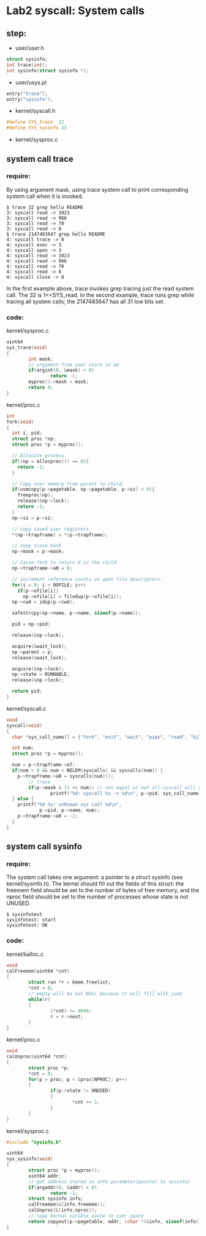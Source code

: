 # Lab2 syscall: System calls
## step:
* user/user.h
```c
struct sysinfo;
int trace(int);
int sysinfo(struct sysinfo *);
```
* user/usys.pl
```c
entry("trace");
entry("sysinfo");  
```
* kernel/syscall.h
```c
#define SYS_trace  22
#define SYS_sysinfo 23
```
* kernel/sysproc.c

## system call trace
### require:
By using argument mask, using trace system call to print corresponding system call when it is invoked.
```
$ trace 32 grep hello README
3: syscall read -> 1023
3: syscall read -> 966
3: syscall read -> 70
3: syscall read -> 0
$ trace 2147483647 grep hello README
4: syscall trace -> 0
4: syscall exec -> 3
4: syscall open -> 3
4: syscall read -> 1023
4: syscall read -> 966
4: syscall read -> 70
4: syscall read -> 0
4: syscall close -> 0
```
In the first example above, trace invokes grep tracing just the read system call. The 32 is 1<<SYS_read. In the second example, trace runs grep while tracing all system calls; the 2147483647 has all 31 low bits set.
### code:
kernel/sysproc.c
```c
uint64
sys_trace(void)
{
        int mask;
        // argument from user store in a0
        if(argint(0, &mask) < 0)
                return -1;
        myproc()->mask = mask;
        return 0;
}
```
kernel/proc.c
```c
int
fork(void)
{
  int i, pid;
  struct proc *np;
  struct proc *p = myproc();

  // Allocate process.
  if((np = allocproc()) == 0){
    return -1;
  }

  // Copy user memory from parent to child.
  if(uvmcopy(p->pagetable, np->pagetable, p->sz) < 0){
    freeproc(np);
    release(&np->lock);
    return -1;
  }
  np->sz = p->sz;

  // copy saved user registers.
  *(np->trapframe) = *(p->trapframe);

  // copy trace mask
  np->mask = p->mask;

  // Cause fork to return 0 in the child.
  np->trapframe->a0 = 0;

  // increment reference counts on open file descriptors.
  for(i = 0; i < NOFILE; i++)
    if(p->ofile[i])
      np->ofile[i] = filedup(p->ofile[i]);
  np->cwd = idup(p->cwd);

  safestrcpy(np->name, p->name, sizeof(p->name));

  pid = np->pid;

  release(&np->lock);

  acquire(&wait_lock);
  np->parent = p;
  release(&wait_lock);

  acquire(&np->lock);
  np->state = RUNNABLE;
  release(&np->lock);

  return pid;
}
```
kernel/syscall.c
```c
void
syscall(void)
{
  char *sys_call_name[] = {"fork", "exit", "wait", "pipe", "read", "kill", "exec", "fstat", "chdir", "dup", "getpid", "sbrk", "sleep", "uptime", "open", "write", "mknod", "unlink", "link", "mkdir", "close", "trace", "sys_sysinfo"};

  int num;
  struct proc *p = myproc();

  num = p->trapframe->a7;
  if(num > 0 && num < NELEM(syscalls) && syscalls[num]) {
    p->trapframe->a0 = syscalls[num]();
        // trace
        if(p->mask & (1 << num)) // not equal or not all-syscall will get 0
                printf("%d: syscall %s -> %d\n", p->pid, sys_call_name[num - 1], p->trapframe->a0);
  } else {
    printf("%d %s: unknown sys call %d\n",
            p->pid, p->name, num);
    p->trapframe->a0 = -1;
  }
}
```
## system call sysinfo
### require:
The system call takes one argument: a pointer to a struct sysinfo (see kernel/sysinfo.h). The kernel should fill out the fields of this struct: the freemem field should be set to the number of bytes of free memory, and the nproc field should be set to the number of processes whose state is not UNUSED.
```
$ sysinfotest
sysinfotest: start
sysinfotest: OK
```
### code:
kernel/kalloc.c
```c
void
calFreemem(uint64 *cnt)
{
        struct run *r = kmem.freelist;
        *cnt = 0;
        // empty will be not NULL because it will fill with junk
        while(r)
        {
                (*cnt) += 4096;
                r = r->next;
        }
}
```
kernel/proc.c
```c
void
calUnproc(uint64 *cnt)
{
        struct proc *p;
        *cnt = 0;
        for(p = proc; p < &proc[NPROC]; p++)
        {
                if(p->state != UNUSED)
                {
                        *cnt += 1;
                }
        }
}
```
kernel/sysproc.c
```c
#include "sysinfo.h"

uint64
sys_sysinfo(void)
{
        struct proc *p = myproc();
        uint64 addr;
        // get address stored in info parameter(pointor to sysinfo)
        if(argaddr(0, &addr) < 0)
                return -1;
        struct sysinfo info;
        calFreemem(&(info.freemem));
        calUnproc(&(info.nproc));
        // copy kernal varible vaule to user space
        return copyout(p->pagetable, addr, (char *)&info, sizeof(info));
}
```
